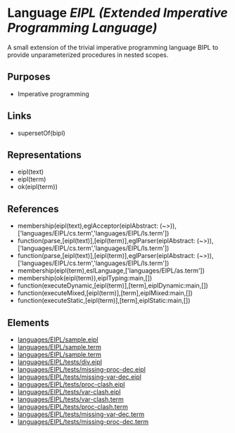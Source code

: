 # Language _EIPL (Extended Imperative Programming Language)_
A small extension of the trivial imperative programming language BIPL to provide unparameterized procedures in nested scopes.

## Purposes
* Imperative programming

## Links
* supersetOf(bipl)

## Representations
* eipl(text)
* eipl(term)
* ok(eipl(term))

## References
* membership(eipl(text),eglAcceptor(eiplAbstract: (~>)),['languages/EIPL/cs.term','languages/EIPL/ls.term'])
* function(parse,[eipl(text)],[eipl(term)],eglParser(eiplAbstract: (~>)),['languages/EIPL/cs.term','languages/EIPL/ls.term'])
* function(parse,[eipl(text)],[eipl(term)],eglParser(eiplAbstract: (~>)),['languages/EIPL/cs.term','languages/EIPL/ls.term'])
* membership(eipl(term),eslLanguage,['languages/EIPL/as.term'])
* membership(ok(eipl(term)),eiplTyping:main,[])
* function(executeDynamic,[eipl(term)],[term],eiplDynamic:main,[])
* function(executeMixed,[eipl(term)],[term],eiplMixed:main,[])
* function(executeStatic,[eipl(term)],[term],eiplStatic:main,[])

## Elements
* [languages/EIPL/sample.eipl](../../languages/EIPL/sample.eipl)
* [languages/EIPL/sample.term](../../languages/EIPL/sample.term)
* [languages/EIPL/sample.term](../../languages/EIPL/sample.term)
* [languages/EIPL/tests/div.eipl](../../languages/EIPL/tests/div.eipl)
* [languages/EIPL/tests/missing-proc-dec.eipl](../../languages/EIPL/tests/missing-proc-dec.eipl)
* [languages/EIPL/tests/missing-var-dec.eipl](../../languages/EIPL/tests/missing-var-dec.eipl)
* [languages/EIPL/tests/proc-clash.eipl](../../languages/EIPL/tests/proc-clash.eipl)
* [languages/EIPL/tests/var-clash.eipl](../../languages/EIPL/tests/var-clash.eipl)
* [languages/EIPL/tests/var-clash.term](../../languages/EIPL/tests/var-clash.term)
* [languages/EIPL/tests/proc-clash.term](../../languages/EIPL/tests/proc-clash.term)
* [languages/EIPL/tests/missing-var-dec.term](../../languages/EIPL/tests/missing-var-dec.term)
* [languages/EIPL/tests/missing-proc-dec.term](../../languages/EIPL/tests/missing-proc-dec.term)
